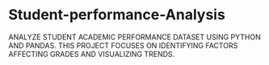 # Student-performance-Analysis
ANALYZE STUDENT ACADEMIC PERFORMANCE DATASET USING PYTHON AND PANDAS. THIS PROJECT FOCUSES ON IDENTIFYING FACTORS AFFECTING GRADES AND VISUALIZING TRENDS.
